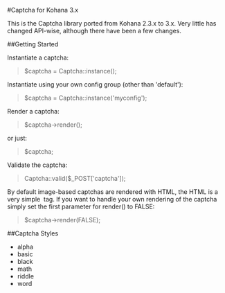 #Captcha for Kohana 3.x

This is the Captcha library ported from Kohana 2.3.x to 3.x. Very little has changed API-wise, although there have been a few changes.

##Getting Started

Instantiate a captcha:

> $captcha = Captcha::instance();

Instantiate using your own config group (other than 'default'):

> $captcha = Captcha::instance('myconfig');

Render a captcha:

> $captcha->render();

or just:

> $captcha;

Validate the captcha:

> Captcha::valid($_POST['captcha']);

By default image-based captchas are rendered with HTML, the HTML is a very simple <img> tag. If you want to handle your own rendering of the captcha simply set the first parameter for render() to FALSE:

> $captcha->render(FALSE);

##Captcha Styles

* alpha
* basic
* black
* math
* riddle
* word

